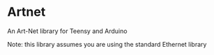 # Artnet

An Art-Net library for Teensy and Arduino

Note: this library assumes you are using the standard Ethernet library
